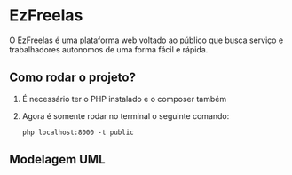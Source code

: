 # EzFreelas

O EzFreelas é uma plataforma web voltado ao público que busca serviço e trabalhadores autonomos de uma forma fácil e rápida.

## Como rodar o projeto?

1. É necessário ter o PHP instalado e o composer também

2. Agora é somente rodar no terminal o seguinte comando:

    ```
    php localhost:8000 -t public
    ```

## Modelagem UML



